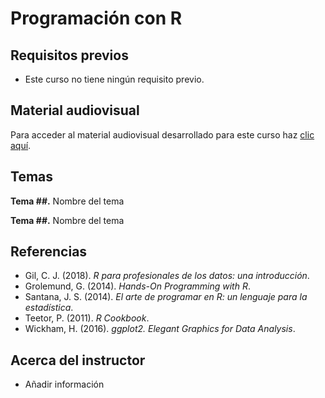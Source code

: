 # Programación con R

## Requisitos previos
- Este curso no tiene ningún requisito previo.

## Material audiovisual
Para acceder al material audiovisual desarrollado para este curso haz [clic aquí](https://youtube.com/playlist?list=PLfqJ3aqsFYAGwYVsPET7LV-CONCRZJt2S).

## Temas
**Tema ##.** Nombre del tema

**Tema ##.** Nombre del tema

## Referencias
- Gil, C. J. (2018). _R para profesionales de los datos: una introducción_.
- Grolemund, G. (2014). _Hands-On Programming with R_.
- Santana, J. S. (2014). _El arte de programar en R: un lenguaje para la estadística_.
- Teetor, P. (2011). _R Cookbook_.
- Wickham, H. (2016). _ggplot2. Elegant Graphics for Data Analysis_.

## Acerca del instructor
- Añadir información
